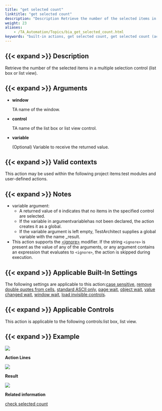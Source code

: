 ```yaml
--- 
title: "get selected count"
linktitle: "get selected count"
description: "Description Retrieve the number of the selected items in a multiple selection control (list box or list view). Arguments window TA name of the window. control TA name of the list box or list view ..."
weight: 23
aliases: 
    - /TA_Automation/Topics/bia_get_selected_count.html
keywords: "built-in actions, get selected count, get selected count (action), iOS (action), get selected count, Safari, iOS (action), iOS, Safari (action), Android (action), Android, Google Chrome (action), Google Chrome, Android (action), Safari, macOS (action), macOS, Safari (action), get number of selected items in multiselect control, count selected items in multiselect control, count selected items in list box, count selected items in list view"
---
```


## {{< expand >}} Description

Retrieve the number of the selected items in a multiple selection control \(list box or list view\).

## {{< expand >}} Arguments

-   **window**

    TA name of the window.

-   **control**

    TA name of the list box or list view control.

-   **variable**

    \(Optional\) Variable to receive the returned value.


## {{< expand >}} Valid contexts

This action may be used within the following project items:test modules and user-defined actions.

## {{< expand >}} Notes

-   variable argument:
    -   A returned value of `0` indicates that no items in the specified control are selected.
    -   If the variable in argumentvariablehas not been declared, the action creates it as a global.
    -   If the variable argument is left empty, TestArchitect supplies a global variable with the name \_result.
-   This action supports the [<ignore\>](/automation-guide/action-based-testing-language/the-test-language/ignoring-actions) modifier. If the string `<ignore>` is present as the value of any of the arguments, or any argument contains an expression that evaluates to `<ignore>`, the action is skipped during execution.

## {{< expand >}} Applicable Built-In Settings

The following settings are applicable to this action:[case sensitive](/automation-guide/action-based-testing-language/built-in-settings/value-settings/case-sensitive), [remove double quotes from cells](/automation-guide/action-based-testing-language/built-in-settings/value-settings/remove-double-quotes-from-cells), [standard ASCII only](/automation-guide/action-based-testing-language/built-in-settings/value-settings/standard-ascii-only), [page wait](/automation-guide/action-based-testing-language/built-in-settings/timing-settings/page-wait), [object wait](/automation-guide/action-based-testing-language/built-in-settings/timing-settings/object-wait), [value changed wait](/automation-guide/action-based-testing-language/built-in-settings/timing-settings/value-changed-wait), [window wait](/automation-guide/action-based-testing-language/built-in-settings/timing-settings/window-wait), [load invisible controls](/automation-guide/action-based-testing-language/built-in-settings/other-settings/load-invisible-controls).

## {{< expand >}} Applicable Controls

This action is applicable to the following controls:list box, list view.

## {{< expand >}} Example

![](/images/TA_Automation/Images/bia_get_selected_count_aut.png)

**Action Lines**

![](/images/TA_Automation/Images/bia_get_selected_count_pgm.png)

**Result**

![](/images/TA_Automation/Images/bia_get_selected_count_res.png)

**Related information**  


[check selected count](/automation-guide/action-based-testing-language/built-in-actions/user-interface-actions/list-table-grid/check-selected-count)

